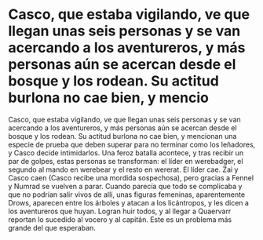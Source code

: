 # Casco, que estaba vigilando, ve que llegan unas seis personas y se van acercando a los aventureros, y más personas aún se acercan desde el bosque y los rodean. Su actitud burlona no cae bien, y mencio

Casco, que estaba vigilando, ve que llegan unas seis personas y se van acercando a los aventureros, y más personas aún se acercan desde el bosque y los rodean. Su actitud burlona no cae bien, y mencionan una especie de prueba que deben superar para no terminar como los leñadores, y Casco decide intimidarlos. Una feroz batalla acontece, y tras recibir un par de golpes, estas personas se transforman: el líder en werebadger, el segundo al mando en werebear y el resto en wererat. El líder cae. Zai y Casco caen (Casco recibe una mordida sospechosa), pero gracias a Fennel y Numrad se vuelven a parar. Cuando parecía que todo se complicaba y que no podrían salir vivos de allí, unas figuras femeninas, aparentemente Drows, aparecen entre los árboles y atacan a los licántropos, y les dicen a los aventureros que huyan. Logran huir todos, y al llegar a Quaervarr reportan lo sucedido al vocero y al capitán. Este es un problema más grande del que esperaban.

